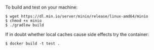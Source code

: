 To build and test on your machine:
```
$ wget https://dl.min.io/server/minio/release/linux-amd64/minio
$ chmod +x minio
$ ./gradlew build
```
If in doubt whether local caches cause side effects try the container:
```
$ docker build -t test .
```
